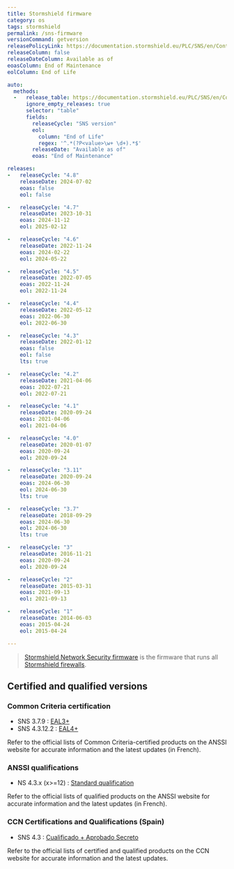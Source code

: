 ```yaml
---
title: Stormshield firmware
category: os
tags: stormshield
permalink: /sns-firmware
versionCommand: getversion
releasePolicyLink: https://documentation.stormshield.eu/PLC/SNS/en/Content/SNS_Product_Life_Cycle/Matrices_firmwares.htm
releaseColumn: false
releaseDateColumn: Available as of
eoasColumn: End of Maintenance
eolColumn: End of Life

auto:
  methods:
  -   release_table: https://documentation.stormshield.eu/PLC/SNS/en/Content/SNS_Product_Life_Cycle/Matrices_firmwares.htm
      ignore_empty_releases: true
      selector: "table"
      fields:
        releaseCycle: "SNS version"
        eol:
          column: "End of Life"
          regex: '^.*(?P<value>\w+ \d+).*$'
        releaseDate: "Available as of"
        eoas: "End of Maintenance"

releases:
-   releaseCycle: "4.8"
    releaseDate: 2024-07-02
    eoas: false
    eol: false

-   releaseCycle: "4.7"
    releaseDate: 2023-10-31
    eoas: 2024-11-12
    eol: 2025-02-12

-   releaseCycle: "4.6"
    releaseDate: 2022-11-24
    eoas: 2024-02-22
    eol: 2024-05-22

-   releaseCycle: "4.5"
    releaseDate: 2022-07-05
    eoas: 2022-11-24
    eol: 2022-11-24

-   releaseCycle: "4.4"
    releaseDate: 2022-05-12
    eoas: 2022-06-30
    eol: 2022-06-30

-   releaseCycle: "4.3"
    releaseDate: 2022-01-12
    eoas: false
    eol: false
    lts: true

-   releaseCycle: "4.2"
    releaseDate: 2021-04-06
    eoas: 2022-07-21
    eol: 2022-07-21

-   releaseCycle: "4.1"
    releaseDate: 2020-09-24
    eoas: 2021-04-06
    eol: 2021-04-06

-   releaseCycle: "4.0"
    releaseDate: 2020-01-07
    eoas: 2020-09-24
    eol: 2020-09-24

-   releaseCycle: "3.11"
    releaseDate: 2020-09-24
    eoas: 2024-06-30
    eol: 2024-06-30
    lts: true

-   releaseCycle: "3.7"
    releaseDate: 2018-09-29
    eoas: 2024-06-30
    eol: 2024-06-30
    lts: true

-   releaseCycle: "3"
    releaseDate: 2016-11-21
    eoas: 2020-09-24
    eol: 2020-09-24

-   releaseCycle: "2"
    releaseDate: 2015-03-31
    eoas: 2021-09-13
    eol: 2021-09-13

-   releaseCycle: "1"
    releaseDate: 2014-06-03
    eoas: 2015-04-24
    eol: 2015-04-24

---
```


> [Stormshield Network Security firmware](https://www.stormshield.com/products-services/products/network-security/firmware-sns-4x/) is the firmware that runs all [Stormshield firewalls](https://www.stormshield.com/products-services/products/network-security/product-range-sns/).

## Certified and qualified versions

### Common Criteria certification

- SNS 3.7.9 : [EAL3+](https://cyber.gouv.fr/produits-certifies/stormshield-network-security-utm-ng-firewall-software-suite-version-379-0)
- SNS 4.3.12.2 : [EAL4+](https://cyber.gouv.fr/produits-certifies/utm-ng-firewall-software-suite-version-43122-s-m-xl)

Refer to the official lists of Common Criteria-certified products on the ANSSI website for accurate information and the latest updates (in French).

### ANSSI qualifications

- NS 4.3.x (x>=12) : [Standard qualification](https://cyber.gouv.fr/produits-services-qualifies/stormshield-network-security)

Refer to the official lists of qualified products on the ANSSI website for accurate information and the latest updates (in French).

### CCN Certifications and Qualifications (Spain)

- SNS 4.3 : [Cualificado + Aprobado Secreto](https://cpstic.ccn.cni.es/en/catalogue/495-stormshield-network-security-utm-ng-firewall-appliances-desde-sn210-a-sn6100-en-4-compilaciones-distintas-s-m-l-y-xl-4-3) 

Refer to the official lists of certified and qualified products on the CCN website for accurate information and the latest updates.
